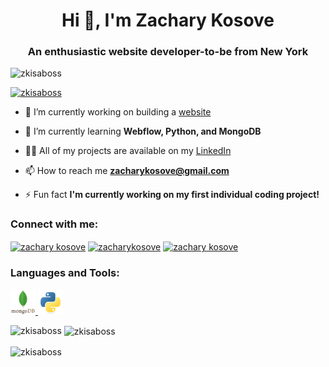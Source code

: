 <h1 align="center">Hi 👋, I'm Zachary Kosove</h1>
<h3 align="center">An enthusiastic website developer-to-be from New York</h3>

<p align="left"> <img src="https://komarev.com/ghpvc/?username=zkisaboss&label=Profile%20views&color=0e75b6&style=flat" alt="zkisaboss" /> </p>

<p align="left"> <a href="https://github.com/ryo-ma/github-profile-trophy"><img src="https://github-profile-trophy.vercel.app/?username=zkisaboss" alt="zkisaboss" /></a> </p>

- 🔭 I’m currently working on building a [website](https://github.com/zkisaboss/Food-App)

- 🌱 I’m currently learning **Webflow, Python, and MongoDB**

- 👨‍💻 All of my projects are available on my [LinkedIn](https://www.linkedin.com/in/zachary-kosove-2605b7260/)

- 📫 How to reach me **zacharykosove@gmail.com**

- ⚡ Fun fact **I'm currently working on my first individual coding project!**

<h3 align="left">Connect with me:</h3>
<p align="left">
<a href="https://linkedin.com/in/zachary kosove" target="blank"><img align="center" src="https://raw.githubusercontent.com/rahuldkjain/github-profile-readme-generator/master/src/images/icons/Social/linked-in-alt.svg" alt="zachary kosove" height="30" width="40" /></a>
<a href="https://instagram.com/zacharykosove" target="blank"><img align="center" src="https://raw.githubusercontent.com/rahuldkjain/github-profile-readme-generator/master/src/images/icons/Social/instagram.svg" alt="zacharykosove" height="30" width="40" /></a>
<a href="https://www.youtube.com/c/zachary kosove" target="blank"><img align="center" src="https://raw.githubusercontent.com/rahuldkjain/github-profile-readme-generator/master/src/images/icons/Social/youtube.svg" alt="zachary kosove" height="30" width="40" /></a>
</p>

<h3 align="left">Languages and Tools:</h3>
<p align="left"> <a href="https://www.mongodb.com/" target="_blank" rel="noreferrer"> <img src="https://raw.githubusercontent.com/devicons/devicon/master/icons/mongodb/mongodb-original-wordmark.svg" alt="mongodb" width="40" height="40"/> </a> <a href="https://www.python.org" target="_blank" rel="noreferrer"> <img src="https://raw.githubusercontent.com/devicons/devicon/master/icons/python/python-original.svg" alt="python" width="40" height="40"/> </a> </p>

<p><img align="left" src="https://github-readme-stats.vercel.app/api/top-langs?username=zkisaboss&show_icons=true&locale=en&layout=compact" alt="zkisaboss" /></p>

<p>&nbsp;<img align="center" src="https://github-readme-stats.vercel.app/api?username=zkisaboss&show_icons=true&locale=en" alt="zkisaboss" /></p>

<p><img align="center" src="https://github-readme-streak-stats.herokuapp.com/?user=zkisaboss&" alt="zkisaboss" /></p>
